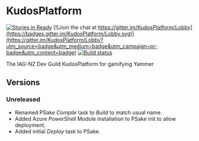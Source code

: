 # KudosPlatform

[![Stories in Ready](https://badge.waffle.io/IAG-NZ/KudosPlatform.png?label=ready&title=Ready)](https://waffle.io/IAG-NZ/KudosPlatform)
[![Join the chat at https://gitter.im/KudosPlatform/Lobby](https://badges.gitter.im/KudosPlatform/Lobby.svg)](https://gitter.im/KudosPlatform/Lobby?utm_source=badge&utm_medium=badge&utm_campaign=pr-badge&utm_content=badge)
[![Build status](https://ci.appveyor.com/api/projects/status/n234885s6cgmeb45/branch/master?svg=true)](https://ci.appveyor.com/project/IAG-NZ/kudosplatform/branch/master)

The IAG-NZ Dev Guild KudosPlatform for gamifying Yammer


## Versions

### Unreleased

- Renamed PSake _Compile_ task to _Build_ to match usual name.
- Added Azure PowerShell Module installation to PSake init to allow deployment.
- Added initial _Deploy_ task to PSake.
